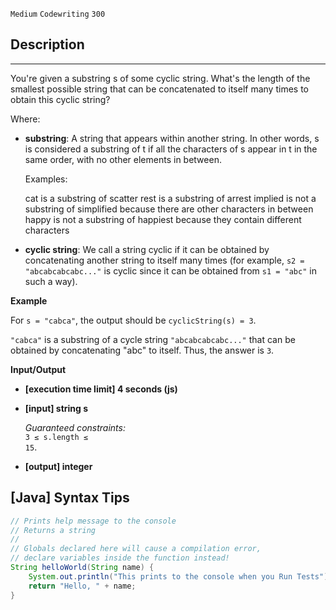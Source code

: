 `Medium`	`Codewriting` 	`300`

## Description

---

You're given a substring s of some cyclic string. What's the length of the smallest possible string that can be concatenated to itself many times to obtain this cyclic string?

Where:

- **substring**: A string that appears within another string. In other words, s is considered a substring of t if all the characters of s appear in t in the same order, with no other elements in between.

  Examples:

  cat is a substring of scatter
  rest is a substring of arrest
  implied is not a substring of simplified because there are other characters in between
  happy is not a substring of happiest because they contain different characters

- **cyclic string**: We call a string cyclic if it can be obtained by concatenating another string to itself many times (for example, <code>s2 = "abcabcabcabc..."</code> is cyclic since it can be obtained from <code>s1 = "abc"</code> in such a way).

**Example**

For <code>s = "cabca"</code>, the output should be
<code>cyclicString(s) = 3</code>.

<code>"cabca"</code> is a substring of a cycle string <code>"abcabcabcabc..."</code> that can be obtained by concatenating "abc" to itself. Thus, the answer is <code>3</code>.

**Input/Output**

- **[execution time limit] 4 seconds (js)**

- **[input] string s**

  _Guaranteed constraints:_<br>
  <code>3 ≤ s.length ≤ 15</code>.

* **[output] integer**

## [Java] Syntax Tips

``` java
// Prints help message to the console
// Returns a string
// 
// Globals declared here will cause a compilation error,
// declare variables inside the function instead!
String helloWorld(String name) {
    System.out.println("This prints to the console when you Run Tests");
    return "Hello, " + name;
}
```
